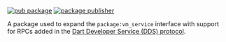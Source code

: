 [![pub package](https://img.shields.io/pub/v/dds_service_extensions.svg)](https://pub.dev/packages/dds_service_extensions)
[![package publisher](https://img.shields.io/pub/publisher/dds_service_extensions.svg)](https://pub.dev/packages/dds_service_extensions/publisher)

A package used to expand the `package:vm_service` interface with support for RPCs added in the [Dart Developer Service (DDS) protocol][dds-protocol].

[dds-protocol]: https://github.com/dart-lang/sdk/blob/main/pkg/dds/dds_protocol.md
